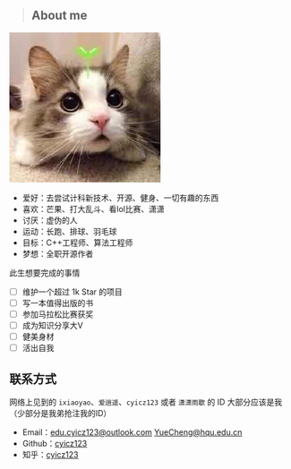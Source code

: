 > ## About me

![头像](https://raw.githubusercontent.com/cyicz123/Picture/main/img/20210622172643.jpg)

* 爱好：去尝试计科新技术、开源、健身、一切有趣的东西
* 喜欢：芒果、打大乱斗、看lol比赛、潇潇
* 讨厌：虚伪的人
* 运动：长跑、排球、羽毛球
* 目标：C++工程师、算法工程师
* 梦想：全职开源作者

<summary>此生想要完成的事情</summary>

- [ ] 维护一个超过 1k Star 的项目
- [ ] 写一本值得出版的书
- [ ] 参加马拉松比赛获奖
- [ ] 成为知识分享大V
- [ ] 健美身材
- [ ] 活出自我

## 联系方式

网络上见到的 `ixiaoyao`、`爱逍遥`、`cyicz123` 或者 `潇潇雨歇` 的 ID 大部分应该是我（少部分是我弟抢注我的ID）

- Email：edu.cyicz123@outlook.com  YueCheng@hqu.edu.cn
- Github：[cyicz123](https://github.com/cyicz123)
- 知乎：[cyicz123](https://www.zhihu.com/people/cyicz123.top)
